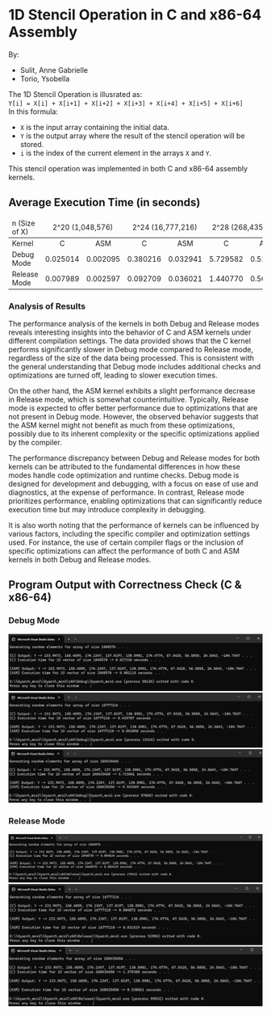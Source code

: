 # 1D Stencil Operation in C and x86-64 Assembly
By:
- Sulit, Anne Gabrielle
- Torio, Ysobella

The 1D Stencil Operation is illusrated as:
<br>
`Y[i] = X[i] + X[i+1] + X[i+2] + X[i+3] + X[i+4] + X[i+5] + X[i+6]`
<br>In this formula:

- `X` is the input array containing the initial data.
- `Y` is the output array where the result of the stencil operation will be stored.
- `i` is the index of the current element in the arrays `X` and `Y`.

This stencil operation was implemented in both C and x86-64 assembly kernels.


## Average Execution Time (in seconds)
<table>
    <thead>
        <tr>
            <td>n (Size of X)</td>
            <td colspan=2 style="text-align: center;">2^20 (1,048,576)</td>
            <td colspan=2 style="text-align: center;">2^24 (16,777,216)</td>
            <td colspan=2 style="text-align: center;">2^28 (268,435,456)</td>
        </tr>
    </thead>
    <tbody>
        <tr>
            <td>Kernel</td>
            <td style="text-align: center;">C</td>
            <td style="text-align: center;">ASM</td>
            <td style="text-align: center;">C</td>
            <td style="text-align: center;">ASM</td>
            <td style="text-align: center;">C</td>
            <td style="text-align: center;">ASM</td>
        </tr>
        <tr>
            <td>Debug Mode</td>
            <td>0.025014</td>
            <td>0.002095</td>
            <td>0.380216</td>
            <td>0.032941</td>
            <td>5.729582</td>
            <td>0.516240</td>
        </tr>
        <tr>
            <td>Release Mode</td>
            <td>0.007989</td>
            <td>0.002597</td>
            <td>0.092709</td>
            <td>0.036021</td>
            <td>1.440770</td>
            <td>0.568849</td>
        </tr>
    </tbody>
</table>

### Analysis of Results

The performance analysis of the kernels in both Debug and Release modes reveals interesting insights into the behavior of C and ASM kernels under different compilation settings. The data provided shows that the C kernel performs significantly slower in Debug mode compared to Release mode, regardless of the size of the data being processed. This is consistent with the general understanding that Debug mode includes additional checks and optimizations are turned off, leading to slower execution times.

On the other hand, the ASM kernel exhibits a slight performance decrease in Release mode, which is somewhat counterintuitive. Typically, Release mode is expected to offer better performance due to optimizations that are not present in Debug mode. However, the observed behavior suggests that the ASM kernel might not benefit as much from these optimizations, possibly due to its inherent complexity or the specific optimizations applied by the compiler.

The performance discrepancy between Debug and Release modes for both kernels can be attributed to the fundamental differences in how these modes handle code optimization and runtime checks. Debug mode is designed for development and debugging, with a focus on ease of use and diagnostics, at the expense of performance. In contrast, Release mode prioritizes performance, enabling optimizations that can significantly reduce execution time but may introduce complexity in debugging.

It is also worth noting that the performance of kernels can be influenced by various factors, including the specific compiler and optimization settings used. For instance, the use of certain compiler flags or the inclusion of specific optimizations can affect the performance of both C and ASM kernels in both Debug and Release modes.

## Program Output with Correctness Check (C & x86-64)
### Debug Mode
![Vector Size: 2-20](Screenshots/dm-1.png)
![Vector Size: 2-24](Screenshots/dm-2.png)
![Vector Size: 2-28](Screenshots/dm-3.png)
### Release Mode
![Vector Size: 2-20](Screenshots/rm-1.png)
![Vector Size: 2-24](Screenshots/rm-2.png)
![Vector Size: 2-28](Screenshots/rm-3.png)